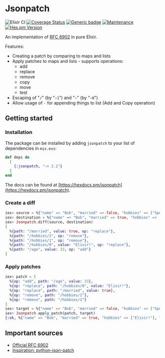 # Jsonpatch

![Elixir CI](https://github.com/corka149/jsonpatch/workflows/Elixir%20CI/badge.svg)
[![Coverage Status](https://coveralls.io/repos/github/corka149/jsonpatch/badge.svg?branch=master)](https://coveralls.io/github/corka149/jsonpatch?branch=master)
[![Generic badge](https://img.shields.io/badge/Mutation-Tested-success.svg)](https://shields.io/)
[![Maintenance](https://img.shields.io/badge/Maintained%3F-yes-green.svg)](https://github.com/corka149/jsonpatch/graphs/commit-activity)
[![Hex.pm Version](https://img.shields.io/hexpm/v/jsonpatch.svg?style=flat-square)](https://hex.pm/packages/jsonpatch)

An implementation of [RFC 6902](https://tools.ietf.org/html/rfc6902) in pure Elixir.

Features:

- Creating a patch by comparing to maps and lists
- Apply patches to maps and lists - supports operations:
    - add
    - replace
    - remove
    - copy
    - move
    - test
- Escaping of "`/`" (by "`~1`") and "`~`" (by "`~0`")
- Allow usage of `-` for appending things to list (Add and Copy operation)

## Getting started

### Installation

The package can be installed by adding `jsonpatch` to your list of dependencies in `mix.exs`:

```elixir
def deps do
  [
    {:jsonpatch, "~> 2.2"}
  ]
end
```

The docs can be found at [https://hexdocs.pm/jsonpatch](https://hexdocs.pm/jsonpatch).

### Create a diff

```elixir
iex> source = %{"name" => "Bob", "married" => false, "hobbies" => ["Sport", "Elixir", "Football"]}
iex> destination = %{"name" => "Bob", "married" => true, "hobbies" => ["Elixir!"], "age" => 33}
iex> Jsonpatch.diff(source, destination)
[
  %{path: "/married", value: true, op: "replace"},
  %{path: "/hobbies/2", op: "remove"},
  %{path: "/hobbies/1", op: "remove"},
  %{path: "/hobbies/0", value: "Elixir!", op: "replace"},
  %{path: "/age", value: 33, op: "add"}
]
```

### Apply patches

```elixir
iex> patch = [
  %{op: "add", path: "/age", value: 33},
  %{op: "replace", path: "/hobbies/0", value: "Elixir!"},
  %{op: "replace", path: "/married", value: true},
  %{op: "remove", path: "/hobbies/1"},
  %{op: "remove", path: "/hobbies/2"}
]
iex> target = %{"name" => "Bob", "married" => false, "hobbies" => ["Sport", "Elixir", "Football"]}
iex> Jsonpatch.apply_patch(patch, target)
{:ok, %{"name" => "Bob", "married" => true, "hobbies" => ["Elixir!"], "age" => 33}}
```

## Important sources
- [Official RFC 6902](https://tools.ietf.org/html/rfc6902)
- [Inspiration: python-json-patch](https://github.com/stefankoegl/python-json-patch) 
